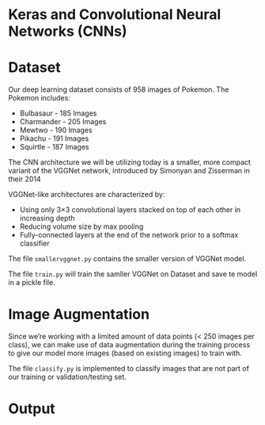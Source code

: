 # Keras and Convolutional Neural Networks (CNNs)

# Dataset
Our deep learning dataset consists of 958 images of Pokemon. The Pokemon includes:
* Bulbasaur - 185 Images
* Charmander - 205 Images
* Mewtwo - 190 Images
* Pikachu - 191 Images
* Squirtle - 187 Images

The CNN architecture we will be utilizing today is a smaller, more compact variant of the VGGNet network, introduced by Simonyan and Zisserman in their 2014

VGGNet-like architectures are characterized by:
* Using only 3×3 convolutional layers stacked on top of each other in increasing depth
* Reducing volume size by max pooling
* Fully-connected layers at the end of the network prior to a softmax classifier

The file ```smallervggnet.py``` contains the smaller version of VGGNet model.

The file ```train.py``` will train the samller VGGNet on Dataset and save te model in a pickle file.
# Image Augmentation
Since we’re working with a limited amount of data points (< 250 images per class), we can make use of data augmentation during the training process to give our model more images (based on existing images) to train with.

The file ```classify.py``` is implemented to classify images that are not part of our training or validation/testing set.

# Output
